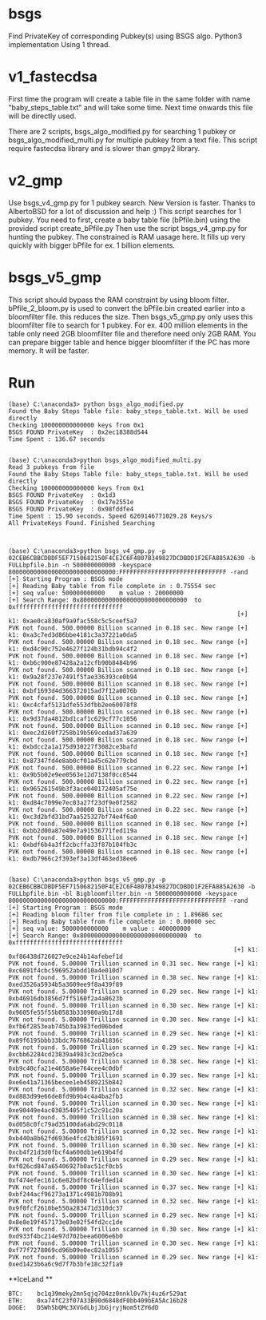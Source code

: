 # bsgs
Find PrivateKey of corresponding Pubkey(s) using BSGS algo.
Python3 implementation Using 1 thread. 

# v1_fastecdsa
First time the program will create a table file in the same folder with name "baby_steps_table.txt" and will take some time.
Next time onwards this file will be directly used.

There are 2 scripts, bsgs_algo_modified.py for searching 1 pubkey or bsgs_algo_modified_multi.py for multiple pubkey from a text file.
This script require fastecdsa library and is slower than gmpy2 library.

# v2_gmp
Use bsgs_v4_gmp.py for 1 pubkey search. New Version is faster. Thanks to AlbertoBSD for a lot of discussion and help :) 
This script searches for 1 pubkey. 
You need to first, create a baby table file (bPfile.bin) using the provided script create_bPfile.py
Then use the script bsgs_v4_gmp.py for hunting the pubkey.
The constrained is RAM uasage here. It fills up very quickly with bigger bPfile for ex. 1 billion elements.

# bsgs_v5_gmp
This script should bypass the RAM constraint by using bloom filter.
bPfile_2_bloom.py is used to convert the bPfile.bin created earlier into a bloomfilter file. this reduces the size.
Then bsgs_v5_gmp.py only uses this bloomfilter file to search for 1 pubkey. 
For ex. 400 million elements in the table only need 2GB bloomfilter file and therefore need only 2GB RAM.
You can prepare bigger table and hence bigger bloomfilter if the PC has more memory. It will be faster.

# Run
```
(base) C:\anaconda3> python bsgs_algo_modified.py
Found the Baby Steps Table file: baby_steps_table.txt. Will be used directly
Checking 100000000000000 keys from 0x1
BSGS FOUND PrivateKey  : 0x2ec18388d544
Time Spent : 136.67 seconds


(base) C:\anaconda3>python bsgs_algo_modified_multi.py
Read 3 pubkeys from file
Found the Baby Steps Table file: baby_steps_table.txt. Will be used directly
Checking 100000000000000 keys from 0x1
BSGS FOUND PrivateKey  : 0x1d3
BSGS FOUND PrivateKey  : 0x17e2551e
BSGS FOUND PrivateKey  : 0x98fddfe4
Time Spent : 15.90 seconds. Speed 6269146771029.28 Keys/s
All PrivateKeys Found. Finished Searching



(base) C:\anaconda3>python bsgs_v4_gmp.py -p 02CEB6CBBCDBDF5EF7150682150F4CE2C6F4807B349827DCDBDD1F2EFA885A2630 -b FULLbpfile.bin -n 500000000000 -keyspace 800000000000000000000000000000:FFFFFFFFFFFFFFFFFFFFFFFFFFFFFF -rand
[+] Starting Program : BSGS mode
[+] Reading Baby table from file complete in : 0.75554 sec
[+] seq value: 500000000000    m value : 20000000
[+] Search Range: 0x800000000000000000000000000000  to  0xffffffffffffffffffffffffffffff
                                                                [+] k1: 0xae0ca830af9a9fac558c5c5ceef5a7
PVK not found. 500.00000 Billion scanned in 0.18 sec. New range [+] k1: 0xa3c7ed3d86bbe4181c3a37221a0da5
PVK not found. 500.00000 Billion scanned in 0.18 sec. New range [+] k1: 0xd4c90c752e4627f124b31bdb94c4f2
PVK not found. 500.00000 Billion scanned in 0.18 sec. New range [+] k1: 0xb6c900e87428a2a12cfb90b8484b96
PVK not found. 500.00000 Billion scanned in 0.18 sec. New range [+] k1: 0x9a28f237e7491f5fae336393ce0b94
PVK not found. 500.00000 Billion scanned in 0.18 sec. New range [+] k1: 0xbf1693d4d366372015ad7f12a0076b
PVK not found. 500.00000 Billion scanned in 0.18 sec. New range [+] k1: 0xc4cfaf5131dfe553dfbb2ee60078f8
PVK not found. 500.00000 Billion scanned in 0.18 sec. New range [+] k1: 0x9d37da4812bd1caf1c629cf77c1056
PVK not found. 500.00000 Billion scanned in 0.18 sec. New range [+] k1: 0xec2d260f7258b19b569cedad37a639
PVK not found. 500.00000 Billion scanned in 0.18 sec. New range [+] k1: 0xbdcc2a1a175d930227f3082ce3bafd
PVK not found. 500.00000 Billion scanned in 0.18 sec. New range [+] k1: 0x87347fd4e8ab0cf01a45c62e779cbd
PVK not found. 500.00000 Billion scanned in 0.22 sec. New range [+] k1: 0x9b5b02e9ee0563e12d7138f0cc8544
PVK not found. 500.00000 Billion scanned in 0.22 sec. New range [+] k1: 0x965261549b3f3ace040172405af75e
PVK not found. 500.00000 Billion scanned in 0.22 sec. New range [+] k1: 0xd84c7099e7ec03a27f23df9e0f2582
PVK not found. 500.00000 Billion scanned in 0.22 sec. New range [+] k1: 0xc3d2bfd31bd7aa525327bf74e4f6a0
PVK not found. 500.00000 Billion scanned in 0.18 sec. New range [+] k1: 0xbb2d00a87e49e7a91536771fed119a
PVK not found. 500.00000 Billion scanned in 0.18 sec. New range [+] k1: 0xbdf6b4a3ff2cbcffa33f87b104fb3c
PVK not found. 500.00000 Billion scanned in 0.18 sec. New range [+] k1: 0xdb7966c2f393ef3a13df463ed38ee6


(base) C:\anaconda3>python bsgs_v5_gmp.py -p 02CEB6CBBCDBDF5EF7150682150F4CE2C6F4807B349827DCDBDD1F2EFA885A2630 -b FULLbpfile.bin -bl Bigbloomfilter.bin -n 5000000000000 -keyspace 800000000000000000000000000000:FFFFFFFFFFFFFFFFFFFFFFFFFFFFFF -rand
[+] Starting Program : BSGS mode
[+] Reading bloom filter from file complete in : 1.89686 sec
[+] Reading Baby table from file complete in : 0.00000 sec
[+] seq value: 5000000000000    m value : 400000000
[+] Search Range: 0x800000000000000000000000000000  to  0xffffffffffffffffffffffffffffff
                                                               [+] k1: 0xf86438d726027e9ce24b14afebef1d
PVK not found. 5.00000 Trillion scanned in 0.31 sec. New range [+] k1: 0xc6091f4cbc596952abdd10a4e010d7
PVK not found. 5.00000 Trillion scanned in 0.38 sec. New range [+] k1: 0xed3526a5934b5a3609ee9f8a439f89
PVK not found. 5.00000 Trillion scanned in 0.29 sec. New range [+] k1: 0xb46916db3856d7ff5160f2a4a8623b
PVK not found. 5.00000 Trillion scanned in 0.30 sec. New range [+] k1: 0x9605fe55f55b0583b330980a9b17d8
PVK not found. 5.00000 Trillion scanned in 0.30 sec. New range [+] k1: 0xfb6f2853eab745b3a3983fed06bded
PVK not found. 5.00000 Trillion scanned in 0.29 sec. New range [+] k1: 0x89f6195bbb33bdc7676862ab41836c
PVK not found. 5.00000 Trillion scanned in 0.29 sec. New range [+] k1: 0xcbb62284cd23839a4983c3cd2be5ca
PVK not found. 5.00000 Trillion scanned in 0.38 sec. New range [+] k1: 0xb9c40cfa21e4658a6e764cee4c0dbf
PVK not found. 5.00000 Trillion scanned in 0.39 sec. New range [+] k1: 0xe6e41a71365becee1eb4589215b842
PVK not found. 5.00000 Trillion scanned in 0.32 sec. New range [+] k1: 0xd883d99e66de8fd9b9b4c4a4ba2fb3
PVK not found. 5.00000 Trillion scanned in 0.30 sec. New range [+] k1: 0xe90449e4ac03035405f1c52c91c20a
PVK not found. 5.00000 Trillion scanned in 0.38 sec. New range [+] k1: 0xd058c0fc79ad35100da6abd29c0118
PVK not found. 5.00000 Trillion scanned in 0.32 sec. New range [+] k1: 0xb440a8b62fd6936e4fcd2b385f1691
PVK not found. 5.00000 Trillion scanned in 0.30 sec. New range [+] k1: 0xcb4f21d3d0fbcf4a600db1e619b4fd
PVK not found. 5.00000 Trillion scanned in 0.29 sec. New range [+] k1: 0xf026cd847a65406927b0ac51cf0cb5
PVK not found. 5.00000 Trillion scanned in 0.30 sec. New range [+] k1: 0xf474efec161c6e82bdf8c64efded14
PVK not found. 5.00000 Trillion scanned in 0.37 sec. New range [+] k1: 0xbf244acf96273a1371c4981b708b91
PVK not found. 5.00000 Trillion scanned in 0.32 sec. New range [+] k1: 0x9f0fcf2610be550a283471d310dc37
PVK not found. 5.00000 Trillion scanned in 0.29 sec. New range [+] k1: 0x8e8e19f457173e03e02f54fd2cc1de
PVK not found. 5.00000 Trillion scanned in 0.30 sec. New range [+] k1: 0xd933f4bc214e97d702beea6006e6b0
PVK not found. 5.00000 Trillion scanned in 0.30 sec. New range [+] k1: 0xf77f7278069cd96b09e0ec82a10557
PVK not found. 5.00000 Trillion scanned in 0.29 sec. New range [+] k1: 0xed1423b6a6c9d7f7b3bfe18c32f1a9

```
**IceLand **
```
BTC:	bc1q39meky2mn5qjq704zz0nnkl0v7kj4uz6r529at
ETH:	0xa74fC23f07A33B90d6848dF0bb409bEA5Ac16b28
DOGE:	D5Wh5bQMc3XVGdLbjJbGjryjNom5tZY6dD
```
